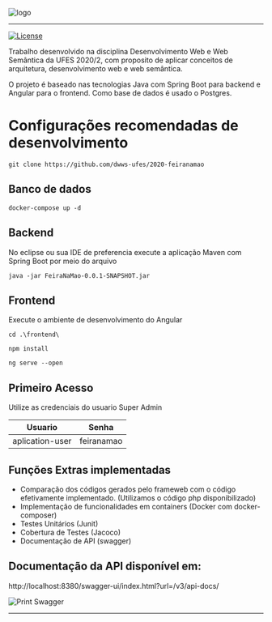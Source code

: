 ![logo](https://i.imgur.com/VOcmF6W.png)

*****

[![License](https://img.shields.io/badge/license-MIT-blue.svg)](/LICENSE)

Trabalho desenvolvido na disciplina Desenvolvimento Web e Web Semântica da UFES 2020/2, com proposito de aplicar conceitos de arquitetura, desenvolvimento web e web semântica.

O projeto é baseado nas tecnologias Java com Spring Boot para backend e Angular para o frontend. Como base de dados é usado o Postgres.


# Configurações recomendadas de desenvolvimento

```
git clone https://github.com/dwws-ufes/2020-feiranamao
```

## Banco de dados
```
docker-compose up -d
```

## Backend
No eclipse ou sua IDE de preferencia execute a aplicação Maven com Spring Boot por meio do arquivo 
```
java -jar FeiraNaMao-0.0.1-SNAPSHOT.jar
```

## Frontend
Execute o ambiente de desenvolvimento do Angular
```
cd .\frontend\

npm install

ng serve --open

```
## Primeiro Acesso
Utilize as credenciais do usuario Super Admin

| Usuario |Senha |
| ------------- | ------------- |
| aplication-user  | feiranamao  |

## Funções Extras implementadas
* Comparação dos códigos gerados pelo frameweb com o código efetivamente implementado. (Utilizamos o código php disponibilizado)
* Implementação de funcionalidades em containers (Docker com docker- composer)
* Testes Unitários    (Junit)  
* Cobertura de Testes (Jacoco)
* Documentação de API (swagger)

## Documentação da API disponível em: 
http://localhost:8380/swagger-ui/index.html?url=/v3/api-docs/

![Print Swagger](https://i.ibb.co/F3wCYG2/feiranamao.png)
**************


